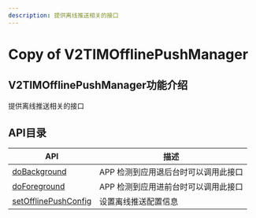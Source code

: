 ```yaml
---
description: 提供离线推送相关的接口
---
```


# Copy of V2TIMOfflinePushManager

## V2TIMOfflinePushManager功能介绍

提供离线推送相关的接口

## API目录

| API                                                                        | 描述                   |
| -------------------------------------------------------------------------- | -------------------- |
| [doBackground](../v2timofflinepushmanager/dobackground.md)                 | APP 检测到应用退后台时可以调用此接口 |
| [doForeground](../v2timofflinepushmanager/doforeground.md)                 | APP 检测到应用进前台时可以调用此接口 |
| [setOfflinePushConfig](../v2timofflinepushmanager/setofflinepushconfig.md) | 设置离线推送配置信息           |
